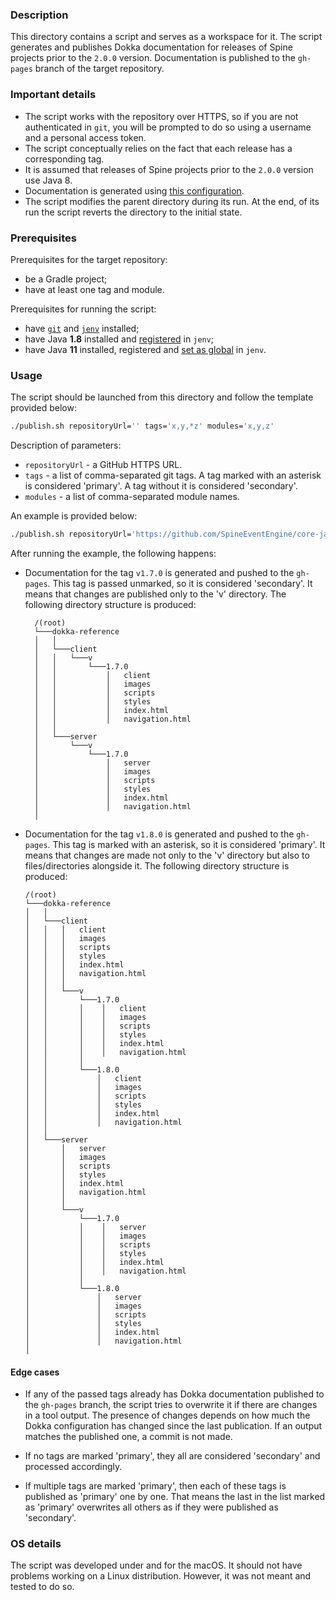### Description

This directory contains a script and serves as a workspace for it. The script generates and publishes 
Dokka documentation for releases of Spine projects prior to the `2.0.0` version. Documentation is 
published to the `gh-pages` branch of the target repository.

### Important details

- The script works with the repository over HTTPS, so if you are not authenticated in `git`, you will 
  be prompted to do so using a username and a personal access token.
- The script conceptually relies on the fact that each release has a corresponding tag.
- It is assumed that releases of Spine projects prior to the `2.0.0` version use Java 8.
- Documentation is generated using [this configuration](../../buildSrc/src/main/kotlin/dokka-for-java.gradle.kts).
- The script modifies the parent directory during its run. At the end, of its run the script reverts 
  the directory to the initial state.

### Prerequisites

Prerequisites for the target repository:
- be a Gradle project;
- have at least one tag and module.

Prerequisites for running the script:
- have [`git`](https://git-scm.com/downloads) and [`jenv`](https://github.com/jenv/jenv#12-adding-your-java-environment) installed;
- have Java **1.8** installed and [registered](https://github.com/jenv/jenv#12-adding-your-java-environment) in `jenv`;
- have Java **11** installed, registered and [set as global](https://github.com/jenv/jenv#13-setting-a-global-java-version) in `jenv`.

### Usage

The script should be launched from this directory and follow the template provided below:
```Bash
./publish.sh repositoryUrl='' tags='x,y,*z' modules='x,y,z'
```

Description of parameters:
* `repositoryUrl` - a GitHub HTTPS URL.
* `tags` - a list of comma-separated git tags. A tag marked with an asterisk is considered 'primary'. 
   A tag without it is considered 'secondary'.
* `modules` - a list of comma-separated module names.

An example is provided below:
```Bash
./publish.sh repositoryUrl='https://github.com/SpineEventEngine/core-java.git' tags='v1.7.0,*v1.8.0' modules='core,client'
```

After running the example, the following happens:

- Documentation for the tag `v1.7.0` is generated and pushed to the `gh-pages`. This tag is passed 
  unmarked, so it is considered 'secondary'. It means that changes are published only to the 'v' directory. 
  The following directory structure is produced:
  ```
    /(root)
    └───dokka-reference
    │   │
    │   └───client
    │   │   └───v
    │   │       └───1.7.0
    │   │           │   client
    │   │           │   images
    │   │           │   scripts
    │   │           │   styles
    │   │           │   index.html
    │   │           │   navigation.html
    │   │
    │   └───server
    │       └───v
    │           └───1.7.0
    │               │   server
    │               │   images
    │               │   scripts
    │               │   styles
    │               │   index.html
    │               │   navigation.html
    │
  ```

- Documentation for the tag `v1.8.0` is generated and pushed to the `gh-pages`. This tag is marked 
  with an asterisk, so it is considered 'primary'. It means that changes are made not only to the 'v' 
  directory but also to files/directories alongside it. The following directory structure is produced:
    ```
    /(root)
    └───dokka-reference
    │   │
    │   └───client
    │   │   │   client
    │   │   │   images
    │   │   │   scripts
    │   │   │   styles
    │   │   │   index.html
    │   │   │   navigation.html
    │   │   │
    │   │   └───v
    │   │       └───1.7.0
    │   │       │    │   client
    │   │       │    │   images
    │   │       │    │   scripts
    │   │       │    │   styles
    │   │       │    │   index.html
    │   │       │    │   navigation.html
    │   │       │   
    │   │       └───1.8.0
    │   │           │   client
    │   │           │   images
    │   │           │   scripts
    │   │           │   styles
    │   │           │   index.html
    │   │           │   navigation.html
    │   │
    │   └───server
    │       │   server
    │       │   images
    │       │   scripts
    │       │   styles
    │       │   index.html
    │       │   navigation.html
    │       │
    │       └───v
    │           └───1.7.0
    │           │    │   server
    │           │    │   images
    │           │    │   scripts
    │           │    │   styles
    │           │    │   index.html
    │           │    │   navigation.html
    │           │   
    │           └───1.8.0
    │               │   server
    │               │   images
    │               │   scripts
    │               │   styles
    │               │   index.html
    │               │   navigation.html
    │
    ```

#### Edge cases

- If any of the passed tags already has Dokka documentation published to the `gh-pages` branch, the 
  script tries to overwrite it if there are changes in a tool output. The presence of changes 
  depends on how much the Dokka configuration has changed since the last publication. If an output 
  matches the published one, a commit is not made.

- If no tags are marked 'primary', they all are considered 'secondary' and processed accordingly.

- If multiple tags are marked 'primary', then each of these tags is published as 'primary' one by one. 
  That means the last in the list marked as 'primary' overwrites all others as if they were published
  as 'secondary'.

### OS details

The script was developed under and for the macOS. It should not have problems working on a Linux 
distribution. However, it was not meant and tested to do so.